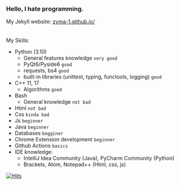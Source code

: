 ### Hello, I hate programming.

My Jekyll website: [zyma-1.github.io/](https://zyma-1.github.io/)
<br/><br/><br/>
My Skills:
  - Python (3.10)
    - General features knowledge `very good`
    - PyQt6/Pyside6 `good`
    - requests, bs4 `good`
    - built-in libraries (unittest, typing, functools, logging) `good`
  - C++ 11, 17
    - Algorithms `good`
  - Bash
    - General knowledge `not bad`
  - Html `not bad`
  - Css `kinda bad`
  - Js `beginner`
  - Java `beginner`
  - Databases `begginer`
  - Chrome Extension development `beginner`
  - Github Actions `basics`
  - IDE knowledge:
    - IntelliJ Idea Community (Java), PyCharm Community (Python)
    - Brackets, Atom, Notepad++ (Html, css, js)

[![Hits](https://hits.seeyoufarm.com/api/count/incr/badge.svg?url=https%3A%2F%2Fgithub.com%2FZyMa-1&count_bg=%2379C83D&title_bg=%23555555&icon=&icon_color=%23E7E7E7&title=visitors&edge_flat=false)](https://hits.seeyoufarm.com)
